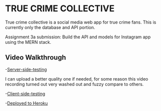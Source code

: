 # TRUE CRIME COLLECTIVE
True crime collective is a social media web app for true crime fans. This is currently only the database and API portion.

Assignment 3a submission: Build the API and models for Instagram app using the MERN stack.

## Video Walkthrough

-[Server-side-testing](https://youtu.be/ptZQlJr_wt4)

I can upload a better quality one if needed, for some reason this video recording turned out very washed out and fuzzy compare to others.

-[Client-side-testing](https://youtu.be/pdHZL5q1AO0)

-[Deployed to Heroku](https://agile-reef-44624.herokuapp.com/)

